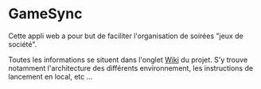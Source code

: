 # GameSync

Cette appli web a pour but de faciliter l'organisation de soirées "jeux de société". 

Toutes les informations se situent dans l'onglet [Wiki](https://github.com/PDG2023/GameSync.App/wiki) du projet. S'y trouve notamment l'architecture des différents environnement, les instructions de lancement en local, etc ...
